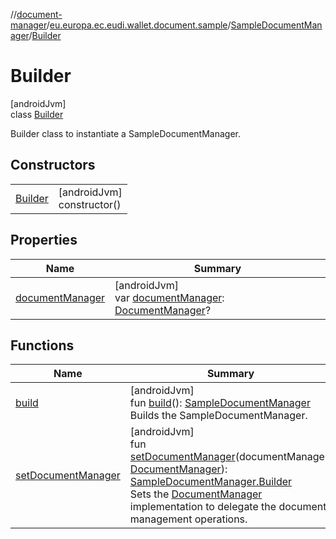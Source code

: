//[document-manager](../../../../index.md)/[eu.europa.ec.eudi.wallet.document.sample](../../index.md)/[SampleDocumentManager](../index.md)/[Builder](index.md)

# Builder

[androidJvm]\
class [Builder](index.md)

Builder class to instantiate a SampleDocumentManager.

## Constructors

|                        |                               |
|------------------------|-------------------------------|
| [Builder](-builder.md) | [androidJvm]<br>constructor() |

## Properties

| Name                                   | Summary                                                                                                                                               |
|----------------------------------------|-------------------------------------------------------------------------------------------------------------------------------------------------------|
| [documentManager](document-manager.md) | [androidJvm]<br>var [documentManager](document-manager.md): [DocumentManager](../../../eu.europa.ec.eudi.wallet.document/-document-manager/index.md)? |

## Functions

| Name                                          | Summary                                                                                                                                                                                                                                                                                                                                                                                     |
|-----------------------------------------------|---------------------------------------------------------------------------------------------------------------------------------------------------------------------------------------------------------------------------------------------------------------------------------------------------------------------------------------------------------------------------------------------|
| [build](build.md)                             | [androidJvm]<br>fun [build](build.md)(): [SampleDocumentManager](../index.md)<br>Builds the SampleDocumentManager.                                                                                                                                                                                                                                                                          |
| [setDocumentManager](set-document-manager.md) | [androidJvm]<br>fun [setDocumentManager](set-document-manager.md)(documentManager: [DocumentManager](../../../eu.europa.ec.eudi.wallet.document/-document-manager/index.md)): [SampleDocumentManager.Builder](index.md)<br>Sets the [DocumentManager](../../../eu.europa.ec.eudi.wallet.document/-document-manager/index.md) implementation to delegate the document management operations. |
